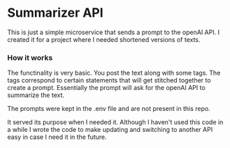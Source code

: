 # Summarizer API
This is just a simple microservice that sends a prompt to the openAI API. I created it for a project where I needed shortened versions of texts.
### How it works
The functinality is very basic. You post the text along with some tags. The tags correspond to certain statements that will get stitched together to create a prompt. Essentially the prompt will ask for the openAI API to summarize the text.

The prompts were kept in the .env file and are not present in this repo.

It served its purpose when I needed it. Although I haven't used this code in a while I wrote the code to make updating and switching to another API easy in case I need it in the future.
